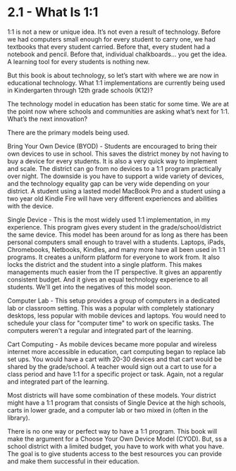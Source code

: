 # 2.1 - What Is 1:1

1:1 is not a new or unique idea. It’s not even a result of technology. Before we had computers small enough for every student to carry one, we had textbooks that every student carried. Before that, every student had a notebook and pencil. Before that, individual chalkboards... you get the idea. A learning tool for every students is nothing new. 

But this book is about technology, so let’s start with where we are now in educational technology. What 1:1 implementations are currently being used in Kindergarten through 12th grade schools (K12)?

The technology model in education has been static for some time. We are at the point now where schools and communities are asking what’s next for 1:1. What’s the next innovation?

There are the primary models being used. 

Bring Your Own Device (BYOD) - Students are encouraged to bring their own devices to use in school. This saves the district money by not having to buy a device for every students. It is also a very quick way to implement and scale. The district can go from no devices to a 1:1 program practically over night. The downside is you have to support a wide variety of devices, and the technology equality gap can be very wide depending on your district. A student using a lasted model MacBook Pro and a student using a two year old Kindle Fire will have very different experiences and abilities with the device.  

Single Device - This is the most widely used 1:1 implementation, in my experience. This program gives every student in the grade/school/district the same device. This model has been around for as long as there has been personal computers small enough to travel with a students. Laptops, iPads, Chromebooks, Netbooks, Kindles, and many more have all been used in 1:1 programs. It creates a uniform platform for everyone to work from. It also locks the district and the student into a single platform. This makes managements much easier from the IT perspective. It gives an apparently consistent budget. And it gives an equal technology experience to all students. We'll get into the negatives of this model soon. 

Computer Lab - This setup provides a group of computers in a dedicated lab or classroom setting. This was a popular with completely stationary desktops, less popular with mobile devices and laptops. You would need to schedule your class for "computer time" to work on specific tasks. The computers weren't a regular and integrated part of the learning. 

Cart Computing - As mobile devices became more popular and wireless internet more accessible in education, cart computing began to replace lab set ups. You would have a cart with 20-30 devices and that cart would be shared by the grade/school. A teacher would sign out a cart to use for a class period and have 1:1 for a specific project or task. Again, not a regular and integrated part of the learning. 

Most districts will have some combination of these models. Your district might have a 1:1 program that consists of Single Device at the high schools, carts in lower grade, and a computer lab or two mixed in (often in the library). 

There is no one way or perfect way to have a 1:1 program. This book will make the argument for a Choose Your Own Device Model (CYOD). But, ss a school district with a limited budget, you have to work with what you have. The goal is to give students access to the best resources you can provide and make them successful in their education.
